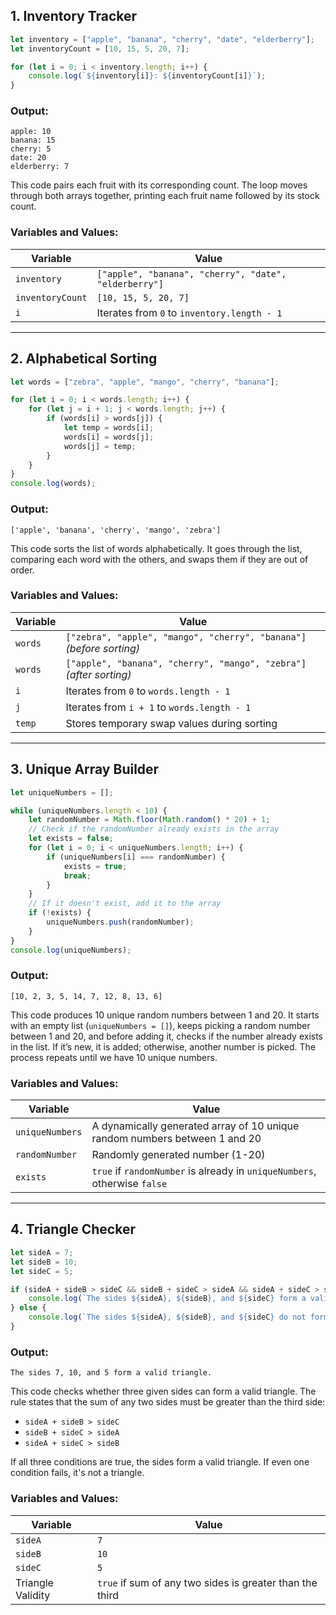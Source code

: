 ## 1. Inventory Tracker

```javascript
let inventory = ["apple", "banana", "cherry", "date", "elderberry"];
let inventoryCount = [10, 15, 5, 20, 7];

for (let i = 0; i < inventory.length; i++) {
    console.log(`${inventory[i]}: ${inventoryCount[i]}`);
}
```

### Output:
```
apple: 10  
banana: 15  
cherry: 5  
date: 20  
elderberry: 7  
```

This code pairs each fruit with its corresponding count. The loop moves through both arrays together, printing each fruit name followed by its stock count.

### Variables and Values:

| Variable          | Value         |
|------------------|----------------|
| `inventory`      | `["apple", "banana", "cherry", "date", "elderberry"]` |
| `inventoryCount` | `[10, 15, 5, 20, 7]`                     |
| `i`             | Iterates from `0` to `inventory.length - 1` |

---

## 2. Alphabetical Sorting

```javascript
let words = ["zebra", "apple", "mango", "cherry", "banana"];

for (let i = 0; i < words.length; i++) {
    for (let j = i + 1; j < words.length; j++) {
        if (words[i] > words[j]) {
            let temp = words[i];
            words[i] = words[j];
            words[j] = temp;
        }
    }
}
console.log(words);
```

### Output:
```
['apple', 'banana', 'cherry', 'mango', 'zebra']
```

This code sorts the list of words alphabetically. It goes through the list, comparing each word with the others, and swaps them if they are out of order.

### Variables and Values:

| Variable  | Value                                       |
|-----------|---------------------------------------------|
| `words`   | `["zebra", "apple", "mango", "cherry", "banana"]` *(before sorting)* |
| `words`   | `["apple", "banana", "cherry", "mango", "zebra"]` *(after sorting)* |
| `i`       | Iterates from `0` to `words.length - 1` |
| `j`       | Iterates from `i + 1` to `words.length - 1` |
| `temp`    | Stores temporary swap values during sorting |

---

## 3. Unique Array Builder

```javascript
let uniqueNumbers = [];

while (uniqueNumbers.length < 10) {
    let randomNumber = Math.floor(Math.random() * 20) + 1;
    // Check if the randomNumber already exists in the array
    let exists = false;
    for (let i = 0; i < uniqueNumbers.length; i++) {
        if (uniqueNumbers[i] === randomNumber) {
            exists = true;
            break;
        }
    }
    // If it doesn't exist, add it to the array
    if (!exists) {
        uniqueNumbers.push(randomNumber);
    }
}
console.log(uniqueNumbers);
```

### Output:
```
[10, 2, 3, 5, 14, 7, 12, 8, 13, 6]
```

This code produces 10 unique random numbers between 1 and 20. It starts with an empty list (`uniqueNumbers = []`), keeps picking a random number between 1 and 20, and before adding it, checks if the number already exists in the list. If it’s new, it is added; otherwise, another number is picked. The process repeats until we have 10 unique numbers.

### Variables and Values:

| Variable          | Value                                    |
|------------------|----------------------------------------|
| `uniqueNumbers`  | A dynamically generated array of 10 unique random numbers between 1 and 20 |
| `randomNumber`   | Randomly generated number (1-20) |
| `exists`         | `true` if `randomNumber` is already in `uniqueNumbers`, otherwise `false` |

---

## 4. Triangle Checker

```javascript
let sideA = 7;
let sideB = 10;
let sideC = 5;

if (sideA + sideB > sideC && sideB + sideC > sideA && sideA + sideC > sideB) {
    console.log(`The sides ${sideA}, ${sideB}, and ${sideC} form a valid triangle.`);
} else {
    console.log(`The sides ${sideA}, ${sideB}, and ${sideC} do not form a valid triangle.`);
}
```

### Output:
```
The sides 7, 10, and 5 form a valid triangle.
```

This code checks whether three given sides can form a valid triangle. The rule states that the sum of any two sides must be greater than the third side:
- `sideA + sideB > sideC`
- `sideB + sideC > sideA`
- `sideA + sideC > sideB`

If all three conditions are true, the sides form a valid triangle. If even one condition fails, it's not a triangle.

### Variables and Values:

| Variable  | Value  |
|-----------|--------|
| `sideA`   | `7`    |
| `sideB`   | `10`   |
| `sideC`   | `5`    |
| Triangle Validity | `true` if sum of any two sides is greater than the third |
```